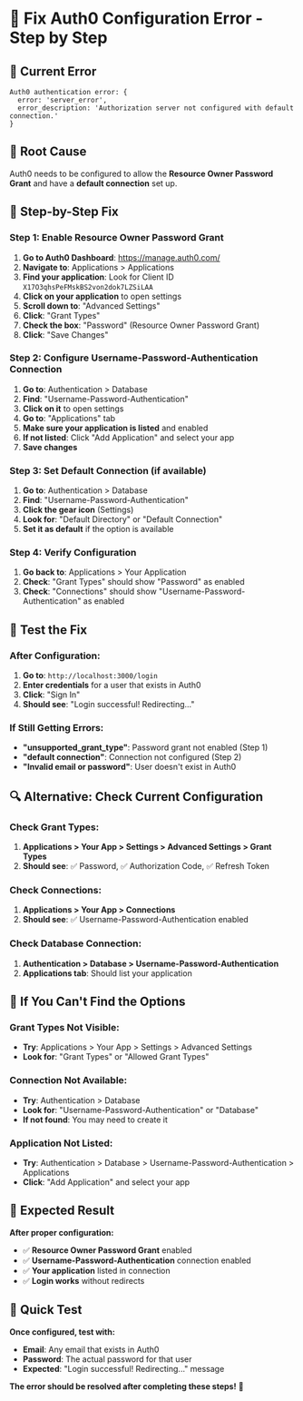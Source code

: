 # 🔧 **Fix Auth0 Configuration Error - Step by Step**

## 🚨 **Current Error**
```
Auth0 authentication error: {
  error: 'server_error',
  error_description: 'Authorization server not configured with default connection.'
}
```

## 🎯 **Root Cause**
Auth0 needs to be configured to allow the **Resource Owner Password Grant** and have a **default connection** set up.

## 🔧 **Step-by-Step Fix**

### **Step 1: Enable Resource Owner Password Grant**
1. **Go to Auth0 Dashboard**: https://manage.auth0.com/
2. **Navigate to**: Applications > Applications
3. **Find your application**: Look for Client ID `X17O3qhsPeFMskBS2von2dok7LZSiLAA`
4. **Click on your application** to open settings
5. **Scroll down to**: "Advanced Settings"
6. **Click**: "Grant Types"
7. **Check the box**: "Password" (Resource Owner Password Grant)
8. **Click**: "Save Changes"

### **Step 2: Configure Username-Password-Authentication Connection**
1. **Go to**: Authentication > Database
2. **Find**: "Username-Password-Authentication"
3. **Click on it** to open settings
4. **Go to**: "Applications" tab
5. **Make sure your application is listed** and enabled
6. **If not listed**: Click "Add Application" and select your app
7. **Save changes**

### **Step 3: Set Default Connection (if available)**
1. **Go to**: Authentication > Database
2. **Find**: "Username-Password-Authentication"
3. **Click the gear icon** (Settings)
4. **Look for**: "Default Directory" or "Default Connection"
5. **Set it as default** if the option is available

### **Step 4: Verify Configuration**
1. **Go back to**: Applications > Your Application
2. **Check**: "Grant Types" should show "Password" as enabled
3. **Check**: "Connections" should show "Username-Password-Authentication" as enabled

## 🧪 **Test the Fix**

### **After Configuration:**
1. **Go to**: `http://localhost:3000/login`
2. **Enter credentials** for a user that exists in Auth0
3. **Click**: "Sign In"
4. **Should see**: "Login successful! Redirecting..."

### **If Still Getting Errors:**
- **"unsupported_grant_type"**: Password grant not enabled (Step 1)
- **"default connection"**: Connection not configured (Step 2)
- **"Invalid email or password"**: User doesn't exist in Auth0

## 🔍 **Alternative: Check Current Configuration**

### **Check Grant Types:**
1. **Applications > Your App > Settings > Advanced Settings > Grant Types**
2. **Should see**: ✅ Password, ✅ Authorization Code, ✅ Refresh Token

### **Check Connections:**
1. **Applications > Your App > Connections**
2. **Should see**: ✅ Username-Password-Authentication enabled

### **Check Database Connection:**
1. **Authentication > Database > Username-Password-Authentication**
2. **Applications tab**: Should list your application

## 🚨 **If You Can't Find the Options**

### **Grant Types Not Visible:**
- **Try**: Applications > Your App > Settings > Advanced Settings
- **Look for**: "Grant Types" or "Allowed Grant Types"

### **Connection Not Available:**
- **Try**: Authentication > Database
- **Look for**: "Username-Password-Authentication" or "Database"
- **If not found**: You may need to create it

### **Application Not Listed:**
- **Try**: Authentication > Database > Username-Password-Authentication > Applications
- **Click**: "Add Application" and select your app

## 🎯 **Expected Result**

**After proper configuration:**
- ✅ **Resource Owner Password Grant** enabled
- ✅ **Username-Password-Authentication** connection enabled
- ✅ **Your application** listed in connection
- ✅ **Login works** without redirects

## 📝 **Quick Test**

**Once configured, test with:**
- **Email**: Any email that exists in Auth0
- **Password**: The actual password for that user
- **Expected**: "Login successful! Redirecting..." message

**The error should be resolved after completing these steps!** 🎉



